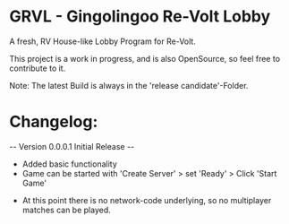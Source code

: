 # GRVL - Gingolingoo Re-Volt Lobby

A fresh, RV House-like Lobby Program for Re-Volt.

This project is a work in progress, and is also OpenSource, so feel free to contribute to it.

Note: The latest Build is always in the 'release candidate'-Folder.

# Changelog:

-- Version 0.0.0.1 Initial Release --
+ Added basic functionality
+ Game can be started with 'Create Server' > set 'Ready' > Click 'Start Game'

* At this point there is no network-code underlying, so no multiplayer matches can be played.
